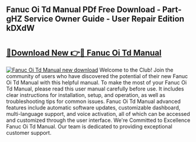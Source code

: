 ## Fanuc Oi Td Manual PDf Free Download - Part-gHZ Service Owner Guide - User Repair Edition kDXdW

# <h2><a href="http://bc53048.oget.top/?id=Fanuc+Oi+Td+Manual">🔗Download New 👉🔴 Fanuc Oi Td Manual</a></h2>

[![Fanuc Oi Td Manual new download](https://i.imgur.com/5g1atiW.png)](http://bc53048.oget.top/?id=Fanuc+Oi+Td+Manual)
Welcome to the Club! Join the community of users who have discovered the potential of their new Fanuc Oi Td Manual with this helpful manual. To make the most of your Fanuc Oi Td Manual, please read this user manual carefully before use. It includes clear instructions for installation, setup, and operation, as well as troubleshooting tips for common issues. Fanuc Oi Td Manual advanced features include automatic software updates, customizable dashboard, multi-language support, and voice activation, all of which can be accessed and customized through the user interface. We're Committed to Excellence Fanuc Oi Td Manual. Our team is dedicated to providing exceptional customer support.
